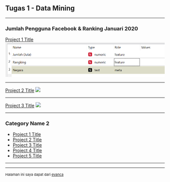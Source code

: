 ## Tugas 1 - Data Mining

---

### Jumlah Pengguna Facebook & Ranking Januari 2020

[Project 1 Title](/sample_page)
<img src="images/JumlahUserFB.png?raw=true"/>

---
[Project 2 Title](/pdf/sample_presentation.pdf)
<img src="images/dummy_thumbnail.jpg?raw=true"/>

---
[Project 3 Title](http://example.com/)
<img src="images/dummy_thumbnail.jpg?raw=true"/>

---

### Category Name 2

- [Project 1 Title](http://example.com/)
- [Project 2 Title](http://example.com/)
- [Project 3 Title](http://example.com/)
- [Project 4 Title](http://example.com/)
- [Project 5 Title](http://example.com/)

---




---
<p style="font-size:11px">Halaman ini saya dapat dari <a href="https://github.com/evanca/quick-portfolio">evanca</a></p>
<!-- Remove above link if you don't want to attibute -->
